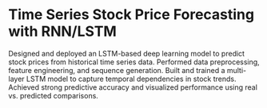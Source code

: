 # Time Series Stock Price Forecasting with RNN/LSTM 
Designed and deployed an LSTM-based deep learning model to predict stock prices from historical time series data. Performed data preprocessing, feature engineering, and sequence generation. Built and trained a multi-layer LSTM model to capture temporal dependencies in stock trends. Achieved strong predictive accuracy and visualized performance using real vs. predicted comparisons.
